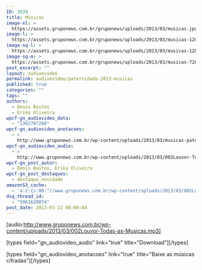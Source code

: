 ```yaml
---
ID: 3039
title: Músicas
image-xl: >
  https://assets.gruponews.com.br/gruponews/uploads/2013/03/musicas.jpg
image-l: >
  https://assets.gruponews.com.br/gruponews/uploads/2013/03/musicas-1280x483.jpg
image-sq-l: >
  https://assets.gruponews.com.br/gruponews/uploads/2013/03/musicas-1280x483.jpg
image-sq-m: >
  https://assets.gruponews.com.br/gruponews/uploads/2013/03/musicas-720x483.jpg
post_excerpt: ""
layout: audioevideo
permalink: audioevideo/paternidade-2013-musicas
published: true
categories: ""
tags: ""
authors:
  - Denis Bastos
  - Erika Oliveira
wpcf-gn_audiovideo_data:
  - "1362787200"
wpcf-gn_audiovideo_anotacoes:
  - >
    http://www.gruponews.com.br/wp-content/uploads/2013/03/musicas-paternidade.pdf
wpcf-gn_audiovideo_audio:
  - >
    http://www.gruponews.com.br/wp-content/uploads/2013/03/002Louvor-Todas-as-Musicas.mp3
wpcf-gn_post_autor:
  - Denis Bastos, Erika Oliveira
wpcf-gn_post_destaques:
  - destaque_novidade
amazonS3_cache:
  - 'a:2:{s:80:"//www.gruponews.com.br/wp-content/uploads/2013/03/002Louvor-Todas-as-Musicas.mp3";i:3011;s:73:"//www.gruponews.com.br/wp-content/uploads/2013/03/musicas-paternidade.pdf";i:3026;}'
dsq_thread_id:
  - "5961628074"
post_date: 2013-03-22 08:00:04
---
```

[audio:http://www.gruponews.com.br/wp-content/uploads/2013/03/002Louvor-Todas-as-Musicas.mp3]

[types field="gn_audiovideo_audio" link="true" title="Download"][/types]<br />

[types field="gn_audiovideo_anotacoes" link="true" title="Baixe as músicas cifradas"][/types]